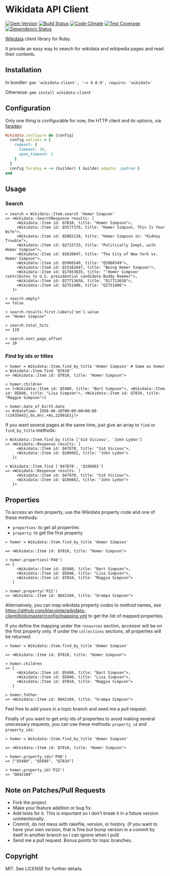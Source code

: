 # Wikidata API Client

[![Gem Version](https://badge.fury.io/rb/wikidata-client.svg)](http://badge.fury.io/rb/wikidata-client)
[![Build Status](https://travis-ci.org/klacointe/wikidata-client.svg?branch=master)](https://travis-ci.org/klacointe/wikidata-client)
[![Code Climate](https://codeclimate.com/github/klacointe/wikidata-client/badges/gpa.svg)](https://codeclimate.com/github/klacointe/wikidata-client)
[![Test Coverage](https://codeclimate.com/github/klacointe/wikidata-client/badges/coverage.svg)](https://codeclimate.com/github/klacointe/wikidata-client)
[![Dependency Status](https://gemnasium.com/klacointe/wikidata-client.svg)](https://gemnasium.com/klacointe/wikidata-client)


[Wikidata](http://www.wikidata.org/) client library for Ruby.

It provide an easy way to search for wikidata and wikipedia pages and read
their contents.


## Installation

In bundler: `gem 'wikidata-client', '~> 0.0.9', require: 'wikidata'`

Otherwise: `gem install wikidata-client`


## Configuration

Only one thing is configurable for now, the HTTP client and its options, via
[faraday](https://github.com/lostisland/faraday):

```ruby
Wikidata.configure do |config|
  config.options = {
    request: {
      timeout: 10,
      open_timeout: 2
    }
  }
  config.faraday = -> (builder) { builder.adapter :patron }
end
```

## Usage


### Search

```irb
> search = Wikidata::Item.search 'Homer Simpson'
=> <Wikidata::SearchResponse results: [
     <Wikidata::Item id: Q7810, title: "Homer Simpson">,
     <Wikidata::Item id: Q3577370, title: "Homer Simpson, This Is Your Wife">,
     <Wikidata::Item id: Q2082128, title: "Homer Simpson in: "Kidney Trouble">,
     <Wikidata::Item id: Q2715733, title: "Politically Inept, with Homer Simpson">,
     <Wikidata::Item id: Q1626047, title: "The City of New York vs. Homer Simpson">,
     <Wikidata::Item id: Q5966549, title: "Q5966549">,
     <Wikidata::Item id: Q15162647, title: "Being Homer Simpson">,
     <Wikidata::Item id: Q17653635, title: "'Homer Simpson' contributes to U.S. presidential candidate Buddy Roemer">,
     <Wikidata::Item id: Q17713638, title: "Q17713638">,
     <Wikidata::Item id: Q2751406, title: "Q2751406">
   ]>

> search.empty?
=> false

> search.results.first.labels['en'].value
=> "Homer Simpson"

> search.total_hits
=> 119

> search.next_page_offset
=> 10
```

### Find by ids or titles

```irb
> homer = Wikidata::Item.find_by_title 'Homer Simpson' # Same as homer = Wikidata::Item.find 'Q7810'
=> <Wikidata::Item id: Q7810, title: "Homer Simpson">

> homer.children
=> [<Wikidata::Item id: Q5480, title: "Bart Simpson">, <Wikidata::Item id: Q5846, title: "Lisa Simpson">, <Wikidata::Item id: Q7834, title: "Maggie Simpson">]

> homer.date_of_birth.date
=> #<DateTime: 1956-06-18T00:00:00+00:00 ((2435643j,0s,0n),+0s,2299161j)>
```


If you want several pages at the same time, just give an array to `find` or `find_by_title` methods:

```irb
> Wikidata::Item.find_by_title ['Sid Vicious', 'John Lydon']
=> <Wikidata::Response results: [
     <Wikidata::Item id: Q47878, title: "Sid Vicious">,
     <Wikidata::Item id: Q106662, title: "John Lydon">
   ]>

> Wikidata::Item.find ['Q47878', 'Q106662']
=> <Wikidata::Response results: [
     <Wikidata::Item id: Q47878, title: "Sid Vicious">,
     <Wikidata::Item id: Q106662, title: "John Lydon">
   ]>
```

## Properties

To access an item property, use the Wikidata property code and one of these
methods:

- `properties`:  to get all properties
- `property`:  to get the first property

```irb
> homer = Wikidata::Item.find_by_title 'Homer Simpson'

=> <Wikidata::Item id: Q7810, title: "Homer Simpson">

> homer.properties('P40')
=> [
     <Wikidata::Item id: Q5480, title: "Bart Simpson">,
     <Wikidata::Item id: Q5846, title: "Lisa Simpson">,
     <Wikidata::Item id: Q7834, title: "Maggie Simpson">
   ]

> homer.property('P22')
=> <Wikidata::Item id: Q842104, title: "Grampa Simpson">
```

Alternatively, you can map wikidata property codes to method names, see
https://github.com/klacointe/wikidata-client/blob/master/config/mapping.yml to
get the list of mapped properties.

If you define the mapping under the `resources` section, accessor will be on the
first property only. If under the `collections` sections, all properties will be
returned:

```irb
> homer = Wikidata::Item.find_by_title 'Homer Simpson'

=> <Wikidata::Item id: Q7810, title: "Homer Simpson">

> homer.children
=> [
     <Wikidata::Item id: Q5480, title: "Bart Simpson">,
     <Wikidata::Item id: Q5846, title: "Lisa Simpson">,
     <Wikidata::Item id: Q7834, title: "Maggie Simpson">
   ]

> homer.father
=> <Wikidata::Item id: Q842104, title: "Grampa Simpson">
```


Feel free to add yours in a topic branch and seed me a pull request.


Finally of you want to get only ids of properties to avoid making several
unecessary requests, you can use these methods: `property_id` and `property_ids`:

```irb
> homer = Wikidata::Item.find_by_title 'Homer Simpson'

=> <Wikidata::Item id: Q7810, title: "Homer Simpson">

> homer.property_ids('P40')
=> ["Q5480", "Q5846", "Q7834"]

> homer.property_id('P22')
=> "Q842104"
```

## Note on Patches/Pull Requests

* Fork the project.
* Make your feature addition or bug fix.
* Add tests for it. This is important so I don't break it in a future version
unintentionally.
* Commit, do not mess with rakefile, version, or history. (if you want to have
your own version, that is fine but bump version in a commit by itself in another
branch so I can ignore when I pull)
* Send me a pull request. Bonus points for topic branches.


## Copyright

MIT. See LICENSE for further details.
